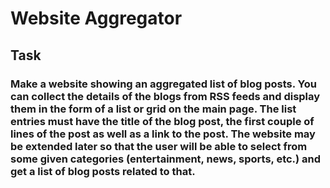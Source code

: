 <h1>Website Aggregator</h1>
<h2>Task</h2>
 
<h3> Make a website showing an aggregated list of blog posts. You can collect the details of the blogs from RSS feeds and display them in the form of a list or grid on the main page. The list entries must have the title of the blog post, the first couple of lines of the post as well as a link to the post. The website may be extended later so that the user will be able to select from some given categories (entertainment, news, sports, etc.) and get a list of blog posts related to that.</h3.

